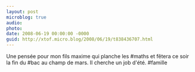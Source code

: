 ```yaml
---
layout: post
microblog: true
audio: 
photo: 
date: 2008-06-19 00:00:00 -0000
guid: http://xtof.micro.blog/2008/06/19/t838436707.html
---
```

Une pensée pour mon fils maxime qui planche les #maths et fêtera ce soir la fin du #bac au champ de mars. Il cherche un job d'été. #famille
